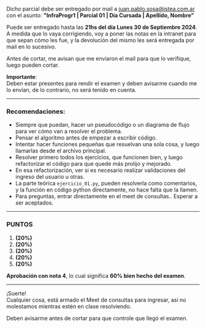 
Dicho parcial debe ser entregado por mail a [juan.pablo.sosa@istea.com.ar](mailto:juan.pablo.sosa@istea.com.ar)  
con el asunto: **"InfraProgr1 | Parcial 01 | Día Cursada | Apellido, Nombre"**

Puede ser entregado hasta las **21hs del día Lunes 30 de Septiembre 2024**.  
A medida que lo vaya corrigiendo, voy a poner las notas en la intranet para que sepan cómo les fue, y la devolución del mismo les será entregada por mail en lo sucesivo.

Antes de cortar, me avisan que me enviaron el mail para que lo verifique, luego pueden cortar.

**Importante**:  
Deben estar presentes para rendir el examen y deben avisarme cuando me lo envían, de lo contrario, no será tenido en cuenta.

---

### Recomendaciones:

- Siempre que puedan, hacer un pseudocódigo o un diagrama de flujo para ver cómo van a resolver el problema.
- Pensar el algoritmo antes de empezar a escribir código.
- Intentar hacer funciones pequeñas que resuelvan una sola cosa, y luego llamarlas desde el archivo principal.
- Resolver primero todos los ejercicios, que funcionen bien, y luego refactorizar el código para que quede más prolijo y mejorado.
- En esa refactorización, ver si es necesario realizar validaciones del ingreso del usuario u otras.
- La parte teórica `ejercicio_01.py`, pueden resolverla como comentarios, y la función en código python directamente, no hace falta que la llamen.
- Para preguntas, entrar directamente en el meet de consultas.. Esperar a ser aceptados.

---

### PUNTOS

1. **(20%)**
2. **(20%)**
3. **(20%)**
4. **(20%)**
5. **(20%)**

**Aprobación con nota 4**, lo cual significa **60% bien hecho del examen**.

---

¡Suerte!  
Cualquier cosa, está armado el Meet de consultas para ingresar, así no molestamos mientras estén en clase resolviendo.

Deben avisarme antes de cortar para que controle que llegó el examen.


